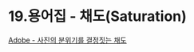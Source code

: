 # 19.용어집 - 채도(Saturation)

[Adobe - 사진의 분위기를 결정짓는 채도](https://www.adobe.com/kr/creativecloud/photography/discover/photo-saturation.html)